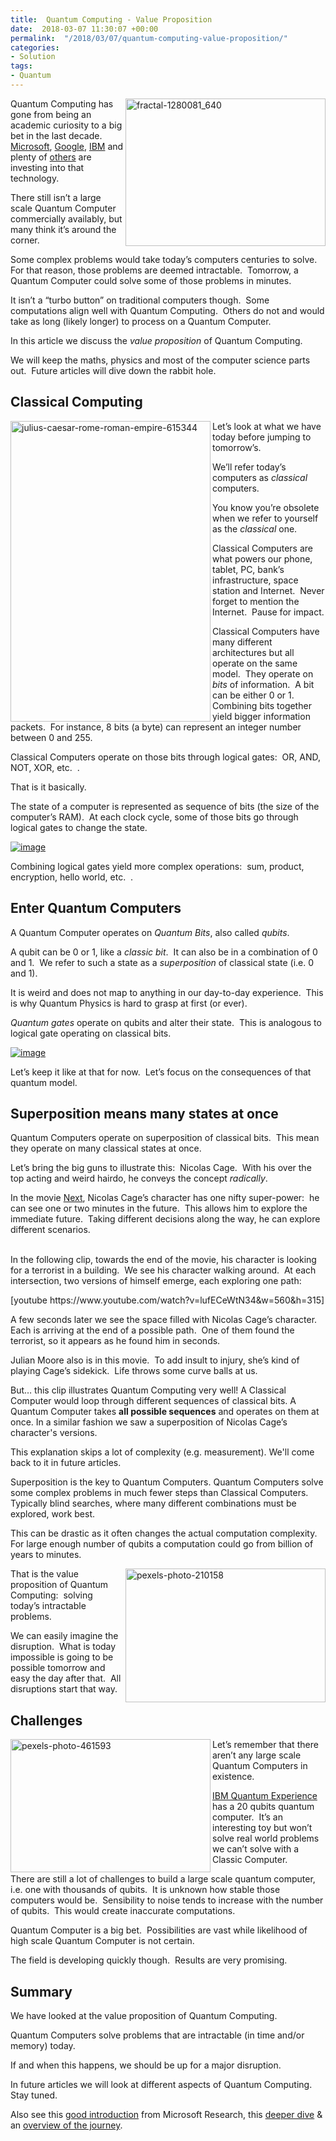 ```yaml
---
title:  Quantum Computing - Value Proposition
date:  2018-03-07 11:30:07 +00:00
permalink:  "/2018/03/07/quantum-computing-value-proposition/"
categories:
- Solution
tags:
- Quantum
---
```

<p><a href="assets/2018/3/quantum-computing-value-proposition/fractal-1280081_640.jpg"><img width="320" height="236" title="fractal-1280081_640" align="right" style="border:0 currentcolor;border-image:none;float:right;display:inline;background-image:none;" alt="fractal-1280081_640" src="assets/2018/3/quantum-computing-value-proposition/fractal-1280081_640_thumb.jpg" border="0" /></a></p><p>Quantum Computing has gone from being an academic curiosity to a big bet in the last decade.&nbsp; <a href="http://www.zdnet.com/article/microsofts-next-big-bet-clue-its-just-hired-four-top-quantum-computing-scientists/">Microsoft</a>, <a href="https://www.ft.com/content/4b40be6c-0181-11e8-9650-9c0ad2d7c5b5">Google</a>, <a href="https://arstechnica.com/science/2016/05/how-ibms-new-five-qubit-universal-quantum-computer-works/">IBM</a> and plenty of <a href="https://quantumcomputingreport.com/players/public-companies/">others</a> are investing into that technology.</p><p>There still isn’t a large scale Quantum Computer commercially availably, but many think it’s around the corner.</p><p>Some complex problems would take today’s computers centuries to solve.&nbsp; For that reason, those problems are deemed intractable.&nbsp; Tomorrow, a Quantum Computer could solve some of those problems in minutes.</p><p>It isn’t a “turbo button” on traditional computers though.&nbsp; Some computations align well with Quantum Computing.&nbsp; Others do not and would take as long (likely longer) to process on a Quantum Computer.</p><p>In this article we discuss the <em>value proposition</em> of Quantum Computing.</p><p>We will keep the maths, physics and most of the computer science parts out.&nbsp; Future articles will dive down the rabbit hole.</p><h2>Classical Computing</h2><p><a href="assets/2018/3/quantum-computing-value-proposition/julius-caesar-rome-roman-empire-615344.jpg"><img width="320" height="481" title="julius-caesar-rome-roman-empire-615344" align="left" style="border:0 currentcolor;border-image:none;float:left;display:inline;background-image:none;" alt="julius-caesar-rome-roman-empire-615344" src="assets/2018/3/quantum-computing-value-proposition/julius-caesar-rome-roman-empire-615344_thumb.jpg" border="0" /></a>Let’s look at what we have today before jumping to tomorrow’s.</p><p>We’ll refer today’s computers as <em>classical</em> computers.</p><p>You know you’re obsolete when we refer to yourself as the <em>classical </em>one.</p><p>Classical Computers are what powers our phone, tablet, PC, bank’s infrastructure, space station and Internet.&nbsp; Never forget to mention the Internet.&nbsp; Pause for impact.</p><p>Classical Computers have many different architectures but all operate on the same model.&nbsp; They operate on <em>bits</em> of information.&nbsp; A bit can be either 0 or 1.&nbsp; Combining bits together yield bigger information packets.&nbsp; For instance, 8 bits (a byte) can represent an integer number between 0 and 255.</p><p>Classical Computers operate on those bits through logical gates:&nbsp; OR, AND, NOT, XOR, etc.&nbsp; .</p><p>That is it basically.</p><p>The state of a computer is represented as sequence of bits (the size of the computer’s RAM).&nbsp; At each clock cycle, some of those bits go through logical gates to change the state.</p><p><a href="assets/2018/3/quantum-computing-value-proposition/image3.png"><img title="image" style="border:0 currentcolor;border-image:none;display:inline;background-image:none;" alt="image" src="assets/2018/3/quantum-computing-value-proposition/image_thumb3.png" border="0" /></a></p><p>Combining logical gates yield more complex operations:&nbsp; sum, product, encryption, hello world, etc.&nbsp; .</p><h2>Enter Quantum Computers</h2><p>A Quantum Computer operates on <em>Quantum Bits</em>, also called <em>qubits</em>.</p><p>A qubit can be 0 or 1, like a <em>classic bit</em>.&nbsp; It can also be in a combination of 0 and 1.&nbsp; We refer to such a state as a <em>superposition</em> of classical state (i.e. 0 and 1).</p><p>It is weird and does not map to anything in our day-to-day experience.&nbsp; This is why Quantum Physics is hard to grasp at first (or ever).</p><p><em>Quantum gates </em>operate on qubits and alter their state.&nbsp; This is analogous to logical gate operating on classical bits.</p><p><a href="assets/2018/3/quantum-computing-value-proposition/image5.png"><img title="image" style="border:0 currentcolor;border-image:none;display:inline;background-image:none;" alt="image" src="assets/2018/3/quantum-computing-value-proposition/image_thumb5.png" border="0" /></a></p><p>
Let’s keep it like at that for now.&nbsp; Let’s focus on the consequences of that quantum model.</p><h2>Superposition means many states at once</h2><p>Quantum Computers operate on superposition of classical bits.&nbsp; This mean they operate on many classical states at once.</p><p>Let’s bring the big guns to illustrate this:&nbsp; Nicolas Cage.&nbsp; With his over the top acting and weird hairdo, he conveys the concept <em>radically</em>.</p><p>In the movie <a href="https://en.wikipedia.org/wiki/Next_(2007_film)">Next</a>, Nicolas Cage’s character has one nifty super-power:&nbsp; he can see one or two minutes in the future.&nbsp; This allows him to explore the immediate future.&nbsp; Taking different decisions along the way, he can explore different scenarios.</p><p><br />
In the following clip, towards the end of the movie, his character is looking for a terrorist in a building.&nbsp; We see his character walking around.&nbsp; At each intersection, two versions of himself emerge, each exploring one path:</p><p>[youtube https://www.youtube.com/watch?v=lufECeWtN34&amp;w=560&amp;h=315]
</p>
<p>A few seconds later we see the space filled with Nicolas Cage’s character.&nbsp; Each is arriving at the end of a possible path.&nbsp; One of them found the terrorist, so it appears as he found him in seconds.</p><p>Julian Moore also is in this movie.&nbsp; To add insult to injury, she’s kind of playing Cage’s sidekick.&nbsp; Life throws some curve balls at us.</p><p>But… this clip illustrates Quantum Computing very well! A Classical Computer would loop through different sequences of classical bits. A Quantum Computer takes <strong>all possible sequences</strong> and operates on them at once. In a similar fashion we saw a superposition of Nicolas Cage’s character's versions.</p><p></p><p>This explanation skips a lot of complexity (e.g. measurement). We'll come back to it in future articles.</p><p>Superposition is the key to Quantum Computers. Quantum Computers solve some complex problems in much fewer steps than Classical Computers. Typically blind searches, where many different combinations must be explored, work best.<br /></p>
<p>This can be drastic as it often changes the actual computation complexity.&nbsp; For large enough number of qubits a computation could go from billion of years to minutes.</p><p><a href="assets/2018/3/quantum-computing-value-proposition/pexels-photo-2101581.jpg"><img width="320" height="214" title="pexels-photo-210158" align="right" style="border:0 currentcolor;border-image:none;float:right;display:inline;background-image:none;" alt="pexels-photo-210158" src="assets/2018/3/quantum-computing-value-proposition/pexels-photo-210158_thumb1.jpg" border="0" /></a>That is the value proposition of Quantum Computing:&nbsp; solving today’s intractable problems.</p><p>We can easily imagine the disruption.&nbsp; What is today impossible is going to be possible tomorrow and easy the day after that.&nbsp; All disruptions start that way.</p><h2>Challenges</h2><p><a href="assets/2018/3/quantum-computing-value-proposition/pexels-photo-461593.jpg"><img width="320" height="213" title="pexels-photo-461593" align="left" style="border:0 currentcolor;border-image:none;float:left;display:inline;background-image:none;" alt="pexels-photo-461593" src="assets/2018/3/quantum-computing-value-proposition/pexels-photo-461593_thumb.jpg" border="0" /></a>Let’s remember that there aren’t any large scale Quantum Computers in existence.</p><p><a href="https://en.wikipedia.org/wiki/IBM_Quantum_Experience">IBM Quantum Experience</a> has a 20 qubits quantum computer.&nbsp; It’s an interesting toy but won’t solve real world problems we can’t solve with a Classic Computer.</p><p>There are still a lot of challenges to build a large scale quantum computer, i.e. one with thousands of qubits.&nbsp; It is unknown how stable those computers would be.&nbsp; Sensibility to noise tends to increase with the number of qubits.&nbsp; This would create inaccurate computations.</p><p>Quantum Computer is a big bet.&nbsp; Possibilities are vast while likelihood of high scale Quantum Computer is not certain.</p><p>The field is developing quickly though.&nbsp; Results are very promising.</p><h2>Summary</h2><p>We have looked at the value proposition of Quantum Computing.</p><p>
Quantum Computers solve problems that are intractable (in time and/or memory) today.</p><p>If and when this happens, we should be up for a major disruption.</p><p>In future articles we will look at different aspects of Quantum Computing.&nbsp; Stay tuned.</p><p>Also see this <a href="https://www.youtube.com/watch?v=70Z-UUPjYY4">good introduction</a> from Microsoft Research, this <a href="https://www.youtube.com/watch?v=nWqs6S259Z4">deeper dive</a> &amp; an <a href="https://www.youtube.com/watch?v=N3csr3fXBfo">overview of the journey</a>.</p>
